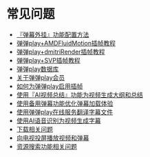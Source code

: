 <h1>常见问题</h1>
<ul>
    <li><a href="『弹幕外挂』功能配置方法.html">『弹幕外挂』功能配置方法</a></li>
    <li><a href="弹弹play+AMDFluidMotion插帧教程.html">弹弹play+AMDFluidMotion插帧教程</a></li>
    <li><a href="弹弹play+dmitriRender插帧教程.html">弹弹play+dmitriRender插帧教程</a></li>
    <li><a href="弹弹play+SVP插帧教程.html">弹弹play+SVP插帧教程</a></li>
    <li><a href="弹弹play数据库.html">弹弹play数据库</a></li>
    <li><a href="关于弹弹play会员.html">关于弹弹play会员</a></li>
    <li><a href="如何为弹弹play启用插帧.html">如何为弹弹play启用插帧</a></li>
    <li><a href="使用『AI视频总结』功能为视频生成大纲和总结.html">使用『AI视频总结』功能为视频生成大纲和总结</a></li>
    <li><a href="使用备用弹幕功能优化弹幕加载体验.html">使用备用弹幕功能优化弹幕加载体验</a></li>
    <li><a href="使用弹弹play在线服务翻译字幕文件.html">使用弹弹play在线服务翻译字幕文件</a></li>
    <li><a href="使用AI语音识别为视频生成字幕.html">使用AI语音识别为视频生成字幕</a></li>
    <li><a href="下载相关问题.html">下载相关问题</a></li>
    <li><a href="向电视投屏播放视频和弹幕.html">向电视投屏播放视频和弹幕</a></li>
    <li><a href="资源搜索功能相关问题.html">资源搜索功能相关问题</a></li>
</ul>
